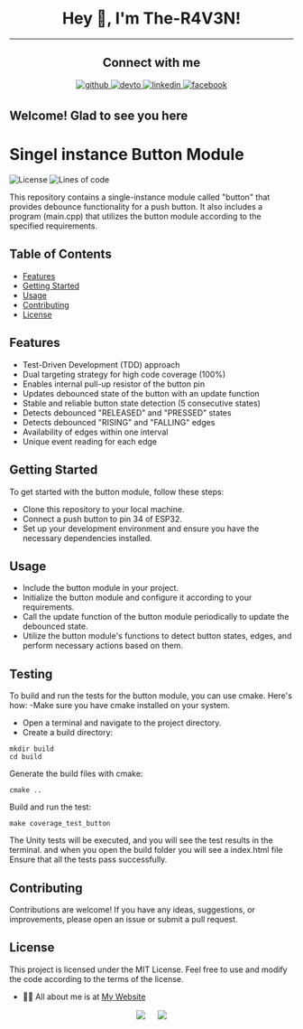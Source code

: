 # <div align="center">Hey 👋, I'm The-R4V3N!</div>  

----

## <div align="center"> Connect with me  

<div align="center">
 <a href="https://github.com/The-R4V3N" target="_blank">
<img src=https://img.shields.io/badge/github-%2324292e.svg?&style=for-the-badge&logo=github&logoColor=white alt=github style="margin-bottom: 5px;" />
<a href="https://dev.to/ther4v3n" target="_blank">
<img src=https://img.shields.io/badge/dev.to-%2308090A.svg?&style=for-the-badge&logo=dev.to&logoColor=white alt=devto style="margin-bottom: 5px;" />
</a>
<a href="https://linkedin.com/in/oliver-joisten" target="_blank">
<img src=https://img.shields.io/badge/linkedin-%231E77B5.svg?&style=for-the-badge&logo=linkedin&logoColor=white alt=linkedin style="margin-bottom: 5px;" />
</a>
<a href="https://www.facebook.com/oliver.joisten" target="_blank">
<img src=https://img.shields.io/badge/facebook-%232E87FB.svg?&style=for-the-badge&logo=facebook&logoColor=white alt=facebook style="margin-bottom: 5px;" />
</a>

</a>  
</div>
 
## Welcome! Glad to see you here  

# Singel instance Button Module
 
 ![License](https://img.shields.io/badge/license-MIT-blue.svg)
 ![Lines of code](https://tokei.rs/b1/github/The-R4V3N/single-instancemodule-button-module)

This repository contains a single-instance module called "button" that provides debounce functionality for a push button. It also includes a program (main.cpp) that utilizes the button module according to the specified requirements.
  
## Table of Contents

- [Features](#features)
- [Getting Started](#getting-started)
- [Usage](#usage)
- [Contributing](#contributing)
- [License](#license)

## Features
- Test-Driven Development (TDD) approach
- Dual targeting strategy for high code coverage (100%)
- Enables internal pull-up resistor of the button pin
- Updates debounced state of the button with an update function
- Stable and reliable button state detection (5 consecutive states)
- Detects debounced "RELEASED" and "PRESSED" states
- Detects debounced "RISING" and "FALLING" edges
- Availability of edges within one interval
- Unique event reading for each edge

## Getting Started
  To get started with the button module, follow these steps:

  - Clone this repository to your local machine.
  - Connect a push button to pin 34 of ESP32.
  - Set up your development environment and ensure you have the necessary dependencies installed.
  
## Usage
- Include the button module in your project.
- Initialize the button module and configure it according to your requirements.
- Call the update function of the button module periodically to update the debounced state.
- Utilize the button module's functions to detect button states, edges, and perform necessary actions based on them.

 ## Testing
 To build and run the tests for the button module, you can use cmake. Here's how:
 -Make sure you have cmake installed on your system.
- Open a terminal and navigate to the project directory.
- Create a build directory:
 
 ```
 mkdir build
 cd build
 ```
 Generate the build files with cmake:

 ```
 cmake ..
```
 Build and run the test:
 
 ```
 make coverage_test_button
 ```
 The Unity tests will be executed, and you will see the test results in the terminal. and when you open the build folder you will see a index.html file  Ensure that all the tests pass successfully.
 
## Contributing
Contributions are welcome! If you have any ideas, suggestions, or improvements, please open an issue or submit a pull request.

## License
This project is licensed under the MIT License. Feel free to use and modify the code according to the terms of the license.
  
- 👨‍💻 All about me is at [My Website](https://www.oliver-joisten.se/)

<div align="center">
<img src="https://komarev.com/ghpvc/?username=the-r4v3n&&style=flat-square" align="center" />
&emsp;
<a href="https://paypal.me/paypal.me/TheR4V3N" target="_blank" style="display: inline-block;">
<img src="https://img.shields.io/badge/Donate-PayPal-blue.svg?style=flat-square&logo=paypal" align="center"/>
  
